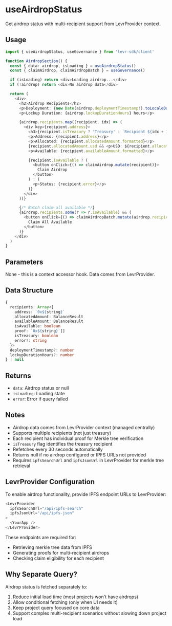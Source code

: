 # useAirdropStatus

Get airdrop status with multi-recipient support from LevrProvider context.

## Usage

```typescript
import { useAirdropStatus, useGovernance } from 'levr-sdk/client'

function AirdropSection() {
  const { data: airdrop, isLoading } = useAirdropStatus()
  const { claimAirdrop, claimAirdropBatch } = useGovernance()

  if (isLoading) return <div>Loading airdrop...</div>
  if (!airdrop) return <div>No airdrop data</div>

  return (
    <div>
      <h2>Airdrop Recipients</h2>
      <p>Deployment: {new Date(airdrop.deploymentTimestamp!).toLocaleDateString()}</p>
      <p>Lockup Duration: {airdrop.lockupDurationHours} hours</p>

      {airdrop.recipients.map((recipient, idx) => (
        <div key={recipient.address}>
          <h3>{recipient.isTreasury ? 'Treasury' : `Recipient ${idx + 1}`}</h3>
          <p>Address: {recipient.address}</p>
          <p>Allocated: {recipient.allocatedAmount.formatted}</p>
          {recipient.allocatedAmount.usd && <p>USD: ${recipient.allocatedAmount.usd}</p>}
          <p>Available: {recipient.availableAmount.formatted}</p>

          {recipient.isAvailable ? (
            <button onClick={() => claimAirdrop.mutate(recipient)}>
              Claim Airdrop
            </button>
          ) : (
            <p>Status: {recipient.error}</p>
          )}
        </div>
      ))}

      {/* Batch claim all available */}
      {airdrop.recipients.some(r => r.isAvailable) && (
        <button onClick={() => claimAirdropBatch.mutate(airdrop.recipients.filter(r => r.isAvailable))}>
          Claim All Available
        </button>
      )}
    </div>
  )
}
```

## Parameters

None - this is a context accessor hook. Data comes from LevrProvider.

## Data Structure

```typescript
{
  recipients: Array<{
    address: `0x${string}`
    allocatedAmount: BalanceResult
    availableAmount: BalanceResult
    isAvailable: boolean
    proof: `0x${string}`[]
    isTreasury: boolean
    error?: string
  }>
  deploymentTimestamp?: number
  lockupDurationHours?: number
} | null
```

## Returns

- `data`: Airdrop status or null
- `isLoading`: Loading state
- `error`: Error if query failed

## Notes

- Airdrop data comes from LevrProvider context (managed centrally)
- Supports multiple recipients (not just treasury)
- Each recipient has individual proof for Merkle tree verification
- `isTreasury` flag identifies the treasury recipient
- Refetches every 30 seconds automatically
- Returns null if no airdrop configured or IPFS URLs not provided
- Requires `ipfsSearchUrl` and `ipfsJsonUrl` in LevrProvider for merkle tree retrieval

## LevrProvider Configuration

To enable airdrop functionality, provide IPFS endpoint URLs to LevrProvider:

```typescript
<LevrProvider
  ipfsSearchUrl="/api/ipfs-search"
  ipfsJsonUrl="/api/ipfs-json"
>
  <YourApp />
</LevrProvider>
```

These endpoints are required for:

- Retrieving merkle tree data from IPFS
- Generating proofs for multi-recipient airdrops
- Checking claim eligibility for each recipient

## Why Separate Query?

Airdrop status is fetched separately to:

1. Reduce initial load time (most projects won't have airdrops)
2. Allow conditional fetching (only when UI needs it)
3. Keep project query focused on core data
4. Support complex multi-recipient scenarios without slowing down project load
